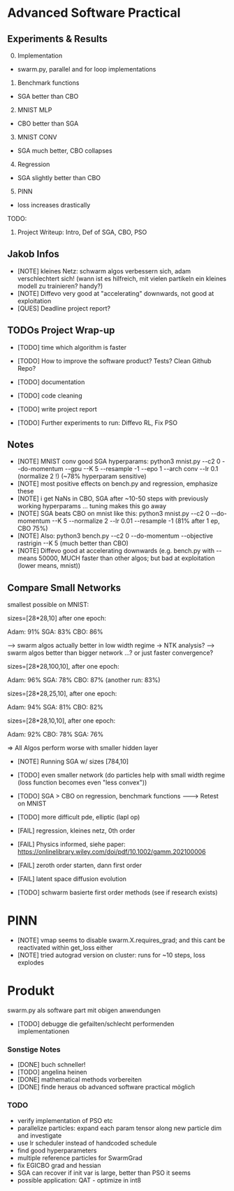 # Advanced Software Practical

## Experiments & Results

0. Implementation
* swarm.py, parallel and for loop implementations

1. Benchmark functions
* SGA better than CBO

2. MNIST MLP
* CBO better than SGA

3. MNIST CONV
* SGA much better, CBO collapses

4. Regression
* SGA slightly better than CBO

5. PINN
* loss increases drastically

TODO:
1. Project Writeup: Intro, Def of SGA, CBO, PSO



## Jakob Infos

* [NOTE] kleines Netz: schwarm algos verbessern sich, adam verschlechtert sich! (wann ist es hilfreich, mit vielen partikeln ein kleines modell zu trainieren? handy?)
* [NOTE] Diffevo very good at "accelerating" downwards, not good at exploitation
* [QUES] Deadline project report?

## TODOs Project Wrap-up

* [TODO] time which algorithm is faster
* [TODO] How to improve the software product? Tests? Clean Github Repo?
* [TODO] documentation
* [TODO] code cleaning
* [TODO] write project report

* [TODO] Further experiments to run: Diffevo RL, Fix PSO


## Notes

* [NOTE] MNIST conv good SGA hyperparams: python3 mnist.py --c2 0 --do-momentum --gpu --K 5 --resample -1 --epo 1 --arch conv --lr 0.1 (normalize 2 !) (~78% hyperparam sensitive)
* [NOTE] most positive effects on bench.py and regression, emphasize these
* [NOTE] i get NaNs in CBO, SGA after ~10-50 steps with previously working hyperparams ... tuning makes this go away
* [NOTE] SGA beats CBO on mnist like this: python3 mnist.py --c2 0 --do-momentum --K 5 --normalize 2 --lr 0.01 --resample -1 (81% after 1 ep, CBO 75%)
* [NOTE] Also: python3 bench.py --c2 0 --do-momentum --objective rastrigin --K 5 (much better than CBO)
* [NOTE] Diffevo good at accelerating downwards (e.g. bench.py with --means 50000, MUCH faster than other algos; but bad at exploitation (lower means, mnist))


## Compare Small Networks

smallest possible on MNIST:

sizes=[28\*28,10] after one epoch:

Adam: 91%
SGA: 83%
CBO: 86%

--> swarm algos actually better in low width regime -> NTK analysis?
--> swarm algos better than bigger network ...? or just faster convergence?

sizes=[28\*28,100,10], after one epoch:

Adam: 96%
SGA: 78%
CBO: 87% (another run: 83%)

sizes=[28\*28,25,10], after one epoch:

Adam: 94%
SGA: 81%
CBO: 82%

sizes=[28\*28,10,10], after one epoch:

Adam: 92%
CBO: 78%
SGA: 76%




=> All Algos perform worse with smaller hidden layer

* [NOTE] Running SGA w/ sizes [784,10]



* [TODO] even smaller network (do particles help with small width regime (loss function becomes even "less convex"))
* [TODO] SGA > CBO on regression, benchmark functions ---> Retest on MNIST
* [TODO] more difficult pde, elliptic (lapl op)

* [FAIL] regression, kleines netz, 0th order
* [FAIL] Physics informed, siehe paper: https://onlinelibrary.wiley.com/doi/pdf/10.1002/gamm.202100006
* [FAIL] zeroth order starten, dann first order
* [FAIL] latent space diffusion evolution
* [TODO] schwarm basierte first order methods (see if research exists)

# PINN

* [NOTE] vmap seems to disable swarm.X.requires\_grad; and this cant be reactivated within get\_loss either
* [NOTE] tried autograd version on cluster: runs for ~10 steps, loss explodes

# Produkt

swarm.py als software part mit obigen anwendungen
* [TODO] debugge die gefailten/schlecht performenden implementationen

### Sonstige Notes

* [DONE] buch schneller!
* [TODO] angelina heinen
* [DONE] mathematical methods vorbereiten
* [DONE] finde heraus ob advanced software practical möglich


### TODO

* verify implementation of PSO etc
* parallelize particles: expand each param tensor along new particle dim and investigate
* use lr scheduler instead of handcoded schedule
* find good hyperparameters
* multiple reference particles for SwarmGrad
* fix EGICBO grad and hessian
* SGA can recover if init var is large, better than PSO it seems
* possible application: QAT - optimize in int8




